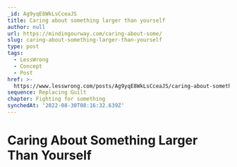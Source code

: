 ```yaml
---
_id: Ag9yqE8WkLsCceaJS
title: Caring about something larger than yourself
author: null
url: https://mindingourway.com/caring-about-some/
slug: caring-about-something-larger-than-yourself
type: post
tags:
  - LessWrong
  - Concept
  - Post
href: >-
  https://www.lesswrong.com/posts/Ag9yqE8WkLsCceaJS/caring-about-something-larger-than-yourself
sequence: Replacing Guilt
chapter: Fighting for something
synchedAt: '2022-08-30T08:16:32.639Z'
---
```


# Caring About Something Larger Than Yourself
